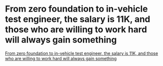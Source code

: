 # From zero foundation to in-vehicle test engineer, the salary is 11K, and those who are willing to work hard will always gain something
[From zero foundation to in-vehicle test engineer, the salary is 11K, and those who are willing to work hard will always gain something](https://aiwithcloud.com/2022/09/14/from_zero_foundation_to_in_vehicle_test_engineer_the_salary_is_11k_and_those_who_are_willing_to_work_hard_will_always_gain_something/)